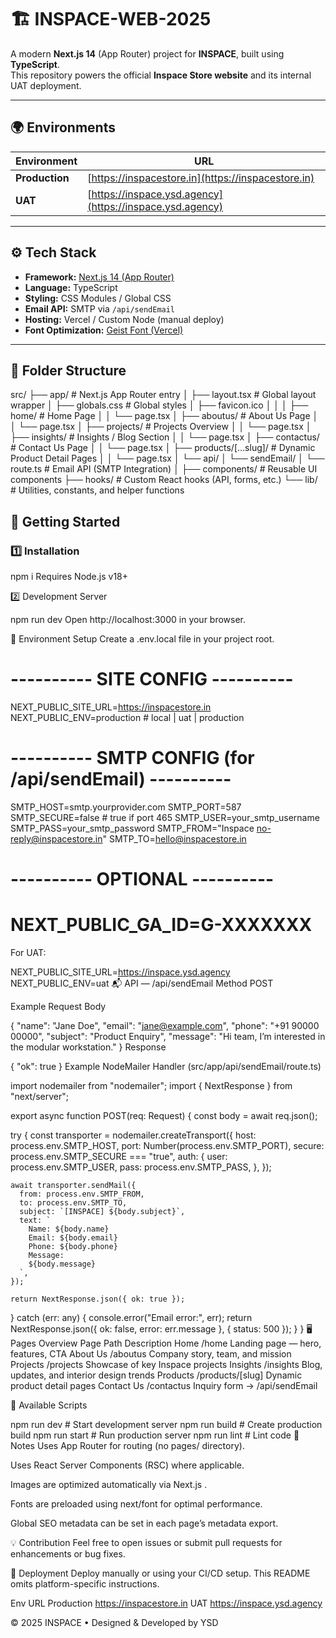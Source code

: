 # 🏗️ INSPACE-WEB-2025

A modern **Next.js 14** (App Router) project for **INSPACE**, built using **TypeScript**.  
This repository powers the official **Inspace Store website** and its internal UAT deployment.

---

## 🌍 Environments

| Environment | URL |
|--------------|-----|
| **Production** | [https://inspacestore.in](https://inspacestore.in) |
| **UAT** | [https://inspace.ysd.agency](https://inspace.ysd.agency) |

---

## ⚙️ Tech Stack

- **Framework:** [Next.js 14 (App Router)](https://nextjs.org/)
- **Language:** TypeScript
- **Styling:** CSS Modules / Global CSS
- **Email API:** SMTP via `/api/sendEmail`
- **Hosting:** Vercel / Custom Node (manual deploy)
- **Font Optimization:** [Geist Font (Vercel)](https://vercel.com/font)

---

## 🧱 Folder Structure

src/
├── app/                        # Next.js App Router entry
│   ├── layout.tsx              # Global layout wrapper
│   ├── globals.css             # Global styles
│   ├── favicon.ico
│   │
│   ├── home/                   # Home Page
│   │   └── page.tsx
│   ├── aboutus/                # About Us Page
│   │   └── page.tsx
│   ├── projects/               # Projects Overview
│   │   └── page.tsx
│   ├── insights/               # Insights / Blog Section
│   │   └── page.tsx
│   ├── contactus/              # Contact Us Page
│   │   └── page.tsx
│   ├── products/[...slug]/     # Dynamic Product Detail Pages
│   │   └── page.tsx
│   └── api/
│       └── sendEmail/
│           └── route.ts        # Email API (SMTP Integration)
│
├── components/                 # Reusable UI components
├── hooks/                      # Custom React hooks (API, forms, etc.)
└── lib/                        # Utilities, constants, and helper functions




## 🚀 Getting Started

### 1️⃣ Installation


npm i
Requires Node.js v18+

2️⃣ Development Server


npm run dev
Open http://localhost:3000 in your browser.

🧩 Environment Setup
Create a .env.local file in your project root.


# ---------- SITE CONFIG ----------
NEXT_PUBLIC_SITE_URL=https://inspacestore.in
NEXT_PUBLIC_ENV=production    # local | uat | production

# ---------- SMTP CONFIG (for /api/sendEmail) ----------
SMTP_HOST=smtp.yourprovider.com
SMTP_PORT=587
SMTP_SECURE=false             # true if port 465
SMTP_USER=your_smtp_username
SMTP_PASS=your_smtp_password
SMTP_FROM="Inspace <no-reply@inspacestore.in>"
SMTP_TO=hello@inspacestore.in

# ---------- OPTIONAL ----------
# NEXT_PUBLIC_GA_ID=G-XXXXXXX
For UAT:


NEXT_PUBLIC_SITE_URL=https://inspace.ysd.agency
NEXT_PUBLIC_ENV=uat
📬 API — /api/sendEmail
Method
POST

Example Request Body

{
  "name": "Jane Doe",
  "email": "jane@example.com",
  "phone": "+91 90000 00000",
  "subject": "Product Enquiry",
  "message": "Hi team, I’m interested in the modular workstation."
}
Response

{ "ok": true }
Example NodeMailer Handler (src/app/api/sendEmail/route.ts)

import nodemailer from "nodemailer";
import { NextResponse } from "next/server";

export async function POST(req: Request) {
  const body = await req.json();

  try {
    const transporter = nodemailer.createTransport({
      host: process.env.SMTP_HOST,
      port: Number(process.env.SMTP_PORT),
      secure: process.env.SMTP_SECURE === "true",
      auth: {
        user: process.env.SMTP_USER,
        pass: process.env.SMTP_PASS,
      },
    });

    await transporter.sendMail({
      from: process.env.SMTP_FROM,
      to: process.env.SMTP_TO,
      subject: `[INSPACE] ${body.subject}`,
      text: `
        Name: ${body.name}
        Email: ${body.email}
        Phone: ${body.phone}
        Message:
        ${body.message}
      `,
    });

    return NextResponse.json({ ok: true });
  } catch (err: any) {
    console.error("Email error:", err);
    return NextResponse.json({ ok: false, error: err.message }, { status: 500 });
  }
}
🖥️ Pages Overview
Page	Path	Description
Home	/home	Landing page — hero, features, CTA
About Us	/aboutus	Company story, team, and mission
Projects	/projects	Showcase of key Inspace projects
Insights	/insights	Blog, updates, and interior design trends
Products	/products/[slug]	Dynamic product detail pages
Contact Us	/contactus	Inquiry form → /api/sendEmail

🧰 Available Scripts

npm run dev       # Start development server
npm run build     # Create production build
npm run start     # Run production server
npm run lint      # Lint code
🧾 Notes
Uses App Router for routing (no pages/ directory).

Uses React Server Components (RSC) where applicable.

Images are optimized automatically via Next.js <Image>.

Fonts are preloaded using next/font for optimal performance.

Global SEO metadata can be set in each page’s metadata export.

💡 Contribution
Feel free to open issues or submit pull requests for enhancements or bug fixes.

🏁 Deployment
Deploy manually or using your CI/CD setup.
This README omits platform-specific instructions.

Env	URL
Production	https://inspacestore.in
UAT	https://inspace.ysd.agency

© 2025 INSPACE • Designed & Developed by YSD





